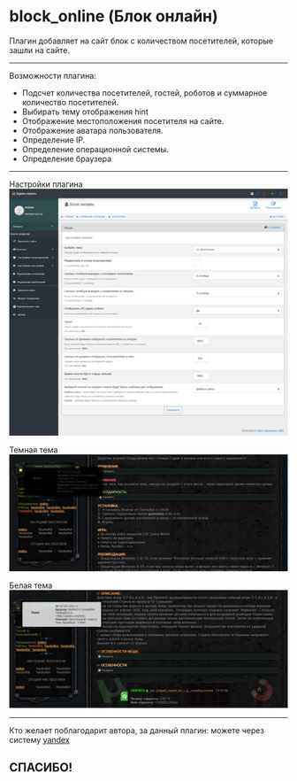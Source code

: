 # block_online (Блок онлайн)

Плагин добавляет на сайт блок с количеством посетителей, которые зашли на сайте.

-------------------

Возможности плагина:
- Подсчет количества посетителей, гостей, роботов и суммарное количество посетителей.
- Выбирать тему отображения hint
- Отображение местоположения посетителя на сайте.
- Отображение аватара пользователя.
- Определение IP.
- Определение операционной системы.
- Определение браузера

-------------------
Настройки плагина
![](https://github.com/KachalkinGeorg/block_online/blob/main/block_online.jpg?raw=true)

Темная тема
![](https://github.com/KachalkinGeorg/block_online/blob/main/Screenshot_1.jpg?raw=true)

Белая тема
![](https://github.com/KachalkinGeorg/block_online/blob/main/Screenshot_2.jpg?raw=true)

-------------------
Кто желает поблагодарит автора, за данный плагин:
можете через систему [yandex](https://yoomoney.ru/to/4100116753512518)

СПАСИБО!
-------------------